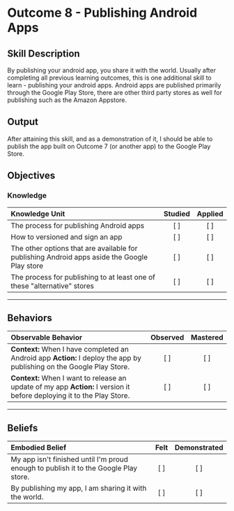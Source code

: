 # Outcome 8 - Publishing Android Apps

## Skill Description
By publishing your android app, you share it with the world. Usually after completing all previous learning outcomes, this is one additional skill to learn - publishing your android apps. Android apps are published primarily through the Google Play Store, there are other third party stores as well for publishing such as the Amazon Appstore.

## Output
After attaining this skill, and as a demonstration of it, I should be able to publish the app built on Outcome 7 (or another app) to the Google Play Store.

## Objectives

### Knowledge

| Knowledge Unit   |      Studied      | Applied |
|:-------------|:------------------:|:--------:|
| The process for publishing Android apps| [ ] | [ ] |
| How to versioned and sign an app | [ ] | [ ] |
| The other options that are available for publishing Android apps aside the Google Play store| [ ] | [ ] |
| The process for publishing to at least one of these "alternative" stores| [ ] | [ ] |

----------

## **Behaviors**

| Observable Behavior   |      Observed      | Mastered |
|:-------------|:------------------:|:--------:|
| **Context:** When I have completed an Android app **Action:** I deploy the app by publishing on the Google Play Store. | [ ] | [ ]  |
| **Context:** When I want to release an update of my app **Action:** I version it before deploying it to the Play Store.  | [ ] | [ ]  |

----------

## **Beliefs**

| Embodied Belief   |      Felt      | Demonstrated |
|:-------------|:------------------:|:--------:|
| My app isn't finished until I'm proud enough to publish it to the Google Play store.| [ ] | [ ]  |
| By publishing my app, I am sharing it with the world. | [ ] | [ ]  |
